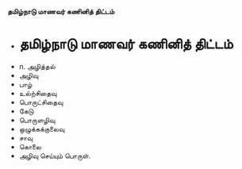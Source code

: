 **தமிழ்நாடு மாணவர் கணினித் திட்டம்**
- # தமிழ்நாடு மாணவர் கணினித் திட்டம்
- n. அழித்தல்
- அழிவு
- பாழ்
- உல்ற்சிதைவு
- பொருட்சிதைவு
- கேடு
- பொருளழிவு
- ஒழுக்கக்குலைவு
- சாவு
- கொலை
- அழிவு செய்யும் பொருள்.

